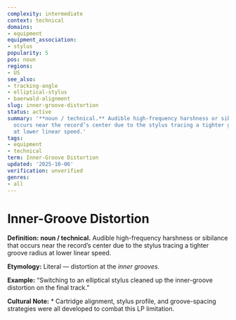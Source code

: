```yaml
---
complexity: intermediate
context: technical
domains:
- equipment
equipment_association:
- stylus
popularity: 5
pos: noun
regions:
- US
see_also:
- tracking-angle
- elliptical-stylus
- baerwald-alignment
slug: inner-groove-distortion
status: active
summary: '**noun / technical.** Audible high-frequency harshness or sibilance that
  occurs near the record’s center due to the stylus tracing a tighter groove radius
  at lower linear speed.'
tags:
- equipment
- technical
term: Inner-Groove Distortion
updated: '2025-10-06'
verification: unverified
genres:
- all
---
```


# Inner-Groove Distortion

**Definition:** **noun / technical.** Audible high-frequency harshness or sibilance that occurs near the record’s center due to the stylus tracing a tighter groove radius at lower linear speed.

**Etymology:** Literal — distortion at the *inner grooves.*

**Example:** “Switching to an elliptical stylus cleaned up the inner-groove distortion on the final track.”

**Cultural Note:** * Cartridge alignment, stylus profile, and groove-spacing strategies were all developed to combat this LP limitation.

